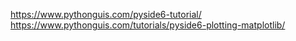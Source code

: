 https://www.pythonguis.com/pyside6-tutorial/
https://www.pythonguis.com/tutorials/pyside6-plotting-matplotlib/